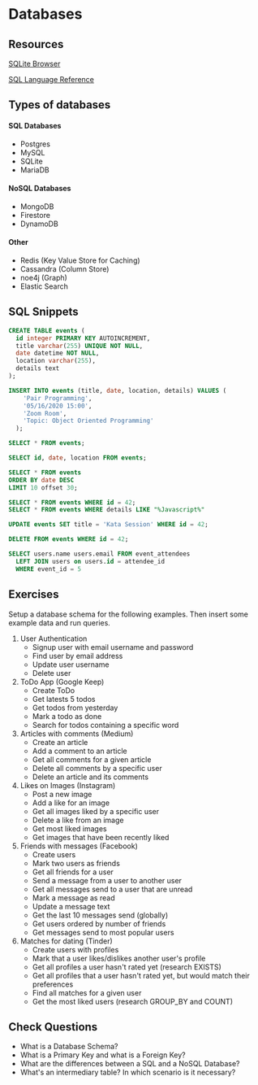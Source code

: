 # Databases

## Resources

[SQLite Browser](https://sqlitebrowser.org/)

[SQL Language Reference](https://www.sqlitetutorial.net/)

## Types of databases

#### SQL Databases

- Postgres
- MySQL
- SQLite
- MariaDB

#### NoSQL Databases

- MongoDB
- Firestore
- DynamoDB

#### Other

- Redis (Key Value Store for Caching)
- Cassandra (Column Store)
- noe4j (Graph)
- Elastic Search

## SQL Snippets

```sql
CREATE TABLE events (
  id integer PRIMARY KEY AUTOINCREMENT,
  title varchar(255) UNIQUE NOT NULL,
  date datetime NOT NULL,
  location varchar(255),
  details text
);
```

```sql
INSERT INTO events (title, date, location, details) VALUES (
    'Pair Programming',
    '05/16/2020 15:00',
    'Zoom Room',
    'Topic: Object Oriented Programming'
  );
```

```sql
SELECT * FROM events;

SELECT id, date, location FROM events;

SELECT * FROM events
ORDER BY date DESC
LIMIT 10 offset 30;

SELECT * FROM events WHERE id = 42;
SELECT * FROM events WHERE details LIKE "%Javascript%"
```

```sql
UPDATE events SET title = 'Kata Session' WHERE id = 42;
```

```sql
DELETE FROM events WHERE id = 42;
```

```sql
SELECT users.name users.email FROM event_attendees
  LEFT JOIN users on users.id = attendee_id
  WHERE event_id = 5
```

## Exercises

Setup a database schema for the following examples. Then insert some example
data and run queries.

1. User Authentication
   - Signup user with email username and password
   - Find user by email address
   - Update user username
   - Delete user
2. ToDo App (Google Keep)
   - Create ToDo
   - Get latests 5 todos
   - Get todos from yesterday
   - Mark a todo as done
   - Search for todos containing a specific word
3. Articles with comments (Medium)
   - Create an article
   - Add a comment to an article
   - Get all comments for a given article
   - Delete all comments by a specific user
   - Delete an article and its comments
4. Likes on Images (Instagram)
   - Post a new image
   - Add a like for an image
   - Get all images liked by a specific user
   - Delete a like from an image
   - Get most liked images
   - Get images that have been recently liked
5. Friends with messages (Facebook)
   - Create users
   - Mark two users as friends
   - Get all friends for a user
   - Send a message from a user to another user
   - Get all messages send to a user that are unread
   - Mark a message as read
   - Update a message text
   - Get the last 10 messages send (globally)
   - Get users ordered by number of friends
   - Get messages send to most popular users
6. Matches for dating (Tinder)
   - Create users with profiles
   - Mark that a user likes/dislikes another user's profile
   - Get all profiles a user hasn't rated yet (research EXISTS)
   - Get all profiles that a user hasn't rated yet, but would match their preferences
   - Find all matches for a given user
   - Get the most liked users (research GROUP_BY and COUNT)

## Check Questions

- What is a Database Schema?
- What is a Primary Key and what is a Foreign Key?
- What are the differences between a SQL and a NoSQL Database?
- What's an intermediary table? In which scenario is it necessary?
